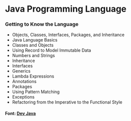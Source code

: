# Java Programming Language

### Getting to Know the Language

- Objects, Classes, Interfaces, Packages, and Inheritance
- Java Language Basics
- Classes and Objects
- Using Record to Model Immutable Data
- Numbers and Strings
- Inheritance
- Interfaces
- Generics
- Lambda Expressions
- Annotations
- Packages
- Using Pattern Matching
- Exceptions
- Refactoring from the Imperative to the Functional Style

#### Font: [Dev Java](https://dev.java/learn/)
